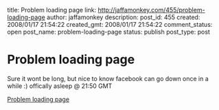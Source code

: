 title: Problem loading page
link: http://jaffamonkey.com/455/problem-loading-page
author: jaffamonkey
description: 
post_id: 455
created: 2008/01/17 21:54:22
created_gmt: 2008/01/17 21:54:22
comment_status: open
post_name: problem-loading-page
status: publish
post_type: post

# Problem loading page

Sure it wont be long, but nice to know facebook can go down once in a while :) offically asleep @ 21:50 GMT

  
[Problem loading page](http://www.facebook.com/)